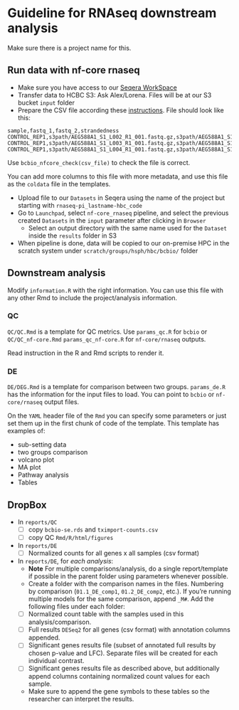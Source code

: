 # Guideline for RNAseq downstream analysis

Make sure there is a project name for this.

## Run data with nf-core rnaseq

- Make sure you have access to our [Seqera WorkSpace](https://cloud.seqera.io/orgs/HBC/workspaces/core_production/launchpad)
- Transfer data to HCBC S3: Ask Alex/Lorena. Files will be at our S3 bucket `input` folder
- Prepare the CSV file according these [instructions](https://nf-co.re/rnaseq/3.14.0/docs/usage#multiple-runs-of-the-same-sample). File should look like this:

```csv
sample,fastq_1,fastq_2,strandedness
CONTROL_REP1,s3path/AEG588A1_S1_L002_R1_001.fastq.gz,s3path/AEG588A1_S1_L002_R2_001.fastq.gz,auto
CONTROL_REP1,s3path/AEG588A1_S1_L003_R1_001.fastq.gz,s3path/AEG588A1_S1_L003_R2_001.fastq.gz,auto
CONTROL_REP1,s3path/AEG588A1_S1_L004_R1_001.fastq.gz,s3path/AEG588A1_S1_L004_R2_001.fastq.gz,auto
```

Use `bcbio_nfcore_check(csv_file)` to check the file is correct.

You can add more columns to this file with more metadata, and use this file as the `coldata` file in the templates.

- Upload file to our `Datasets` in Seqera using the name of the project but starting with `rnaseq-pi_lastname-hbc_code`
- Go to `Launchpad`, select `nf-core_rnaseq` pipeline, and select the previous created `Datasets` in the `input` parameter after clicking in `Browser`
  - Select an output directory with the same name used for the `Dataset` inside the `results` folder in S3
- When pipeline is done, data will be copied to our on-premise HPC in the scratch system under `scratch/groups/hsph/hbc/bcbio/` folder

## Downstream analysis

Modify `information.R` with the right information. You can use this file with any other Rmd to include the project/analysis information.

### QC

`QC/QC.Rmd` is a template for QC metrics. Use `params_qc.R` for `bcbio` 
 or `QC/QC_nf-core.Rmd` `params_qc_nf-core.R` for `nf-core/rnaseq` outputs.
 
Read instruction in the R and Rmd scripts to render it.

### DE

`DE/DEG.Rmd` is a template for comparison between two groups. `params_de.R` has the information for the input files to load. You can point to `bcbio` or `nf-core/rnaseq` output files.

On the `YAML` header file of the `Rmd` you can specify some parameters or just set them up in the first chunk of code of the template. This template has examples of:

- sub-setting data
- two groups comparison
- volcano plot
- MA plot
- Pathway analysis
- Tables

## DropBox

- In `reports/QC`
  - [ ] copy `bcbio-se.rds` and `tximport-counts.csv`
  - [ ] copy QC `Rmd/R/html/figures`
- In `reports/DE`
  -	[ ] Normalized counts for all genes x all samples (csv format)
- In `reports/DE`, for *each analysis*:
  - **Note** For multiple comparisons/analysis, do a single report/template if possible in the parent folder using parameters whenever possible. 
  - Create a folder with the comparison names in the files. Numbering by comparison (`01.1_DE_comp1`, `01.2_DE_comp2`, etc.). If you’re running multiple models for the same comparison, append `_M#`. Add the following files under each folder:
  - [ ] Normalized count table with the samples used in this analysis/comparison.
  -	[ ] Full results `DESeq2` for all genes (csv format) with annotation columns appended. 
  -	[ ] Significant genes results file (subset of annotated full results by chosen p-value and LFC). Separate files will be created for each individual contrast.
  -	[ ] Significant genes results file as described above, but additionally append columns containing normalized count values for each sample.
  -	Make sure to append the gene symbols to these tables so the researcher can interpret the results.


